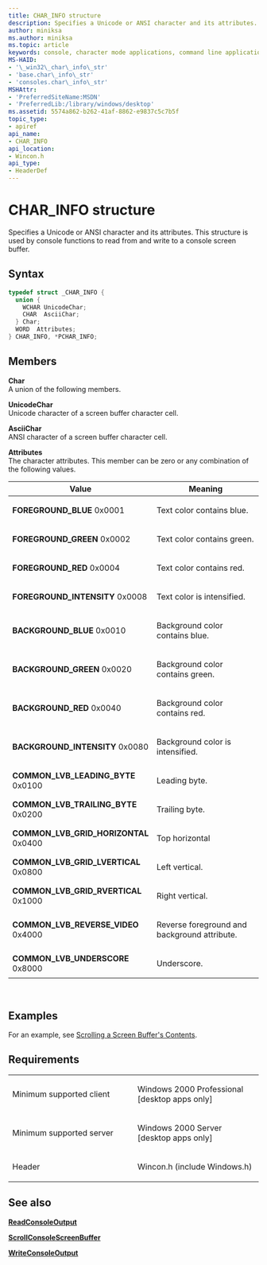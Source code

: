 ```yaml
---
title: CHAR_INFO structure
description: Specifies a Unicode or ANSI character and its attributes. This structure is used by console functions to read from and write to a console screen buffer.
author: miniksa
ms.author: miniksa
ms.topic: article
keywords: console, character mode applications, command line applications, terminal applications, console api
MS-HAID:
- '\_win32\_char\_info\_str'
- 'base.char\_info\_str'
- 'consoles.char\_info\_str'
MSHAttr:
- 'PreferredSiteName:MSDN'
- 'PreferredLib:/library/windows/desktop'
ms.assetid: 5574a862-b262-41af-8862-e9837c5c7b5f
topic_type:
- apiref
api_name:
- CHAR_INFO
api_location:
- Wincon.h
api_type:
- HeaderDef
---
```


# CHAR\_INFO structure


Specifies a Unicode or ANSI character and its attributes. This structure is used by console functions to read from and write to a console screen buffer.

Syntax
------

```C
typedef struct _CHAR_INFO {
  union {
    WCHAR UnicodeChar;
    CHAR  AsciiChar;
  } Char;
  WORD  Attributes;
} CHAR_INFO, *PCHAR_INFO;
```

Members
-------

**Char**  
A union of the following members.

**UnicodeChar**  
Unicode character of a screen buffer character cell.

**AsciiChar**  
ANSI character of a screen buffer character cell.

**Attributes**  
The character attributes. This member can be zero or any combination of the following values.

<table>
<colgroup>
<col width="50%" />
<col width="50%" />
</colgroup>
<thead>
<tr class="header">
<th>Value</th>
<th>Meaning</th>
</tr>
</thead>
<tbody>
<tr class="odd">
<td><span id="FOREGROUND_BLUE"></span><span id="foreground_blue"></span>
<strong>FOREGROUND_BLUE</strong>
0x0001</td>
<td><p>Text color contains blue.</p></td>
</tr>
<tr class="even">
<td><span id="FOREGROUND_GREEN"></span><span id="foreground_green"></span>
<strong>FOREGROUND_GREEN</strong>
0x0002</td>
<td><p>Text color contains green.</p></td>
</tr>
<tr class="odd">
<td><span id="FOREGROUND_RED"></span><span id="foreground_red"></span>
<strong>FOREGROUND_RED</strong>
0x0004</td>
<td><p>Text color contains red.</p></td>
</tr>
<tr class="even">
<td><span id="FOREGROUND_INTENSITY"></span><span id="foreground_intensity"></span>
<strong>FOREGROUND_INTENSITY</strong>
0x0008</td>
<td><p>Text color is intensified.</p></td>
</tr>
<tr class="odd">
<td><span id="BACKGROUND_BLUE"></span><span id="background_blue"></span>
<strong>BACKGROUND_BLUE</strong>
0x0010</td>
<td><p>Background color contains blue.</p></td>
</tr>
<tr class="even">
<td><span id="BACKGROUND_GREEN"></span><span id="background_green"></span>
<strong>BACKGROUND_GREEN</strong>
0x0020</td>
<td><p>Background color contains green.</p></td>
</tr>
<tr class="odd">
<td><span id="BACKGROUND_RED"></span><span id="background_red"></span>
<strong>BACKGROUND_RED</strong>
0x0040</td>
<td><p>Background color contains red.</p></td>
</tr>
<tr class="even">
<td><span id="BACKGROUND_INTENSITY"></span><span id="background_intensity"></span>
<strong>BACKGROUND_INTENSITY</strong>
0x0080</td>
<td><p>Background color is intensified.</p></td>
</tr>
<tr class="odd">
<td><span id="COMMON_LVB_LEADING_BYTE"></span><span id="common_lvb_leading_byte"></span>
<strong>COMMON_LVB_LEADING_BYTE</strong>
0x0100</td>
<td><p>Leading byte.</p></td>
</tr>
<tr class="even">
<td><span id="COMMON_LVB_TRAILING_BYTE"></span><span id="common_lvb_trailing_byte"></span>
<strong>COMMON_LVB_TRAILING_BYTE</strong>
0x0200</td>
<td><p>Trailing byte.</p></td>
</tr>
<tr class="odd">
<td><span id="COMMON_LVB_GRID_HORIZONTAL"></span><span id="common_lvb_grid_horizontal"></span>
<strong>COMMON_LVB_GRID_HORIZONTAL</strong>
0x0400</td>
<td><p>Top horizontal</p></td>
</tr>
<tr class="even">
<td><span id="COMMON_LVB_GRID_LVERTICAL"></span><span id="common_lvb_grid_lvertical"></span>
<strong>COMMON_LVB_GRID_LVERTICAL</strong>
0x0800</td>
<td><p>Left vertical.</p></td>
</tr>
<tr class="odd">
<td><span id="COMMON_LVB_GRID_RVERTICAL"></span><span id="common_lvb_grid_rvertical"></span>
<strong>COMMON_LVB_GRID_RVERTICAL</strong>
0x1000</td>
<td><p>Right vertical.</p></td>
</tr>
<tr class="even">
<td><span id="COMMON_LVB_REVERSE_VIDEO"></span><span id="common_lvb_reverse_video"></span>
<strong>COMMON_LVB_REVERSE_VIDEO</strong>
0x4000</td>
<td><p>Reverse foreground and background attribute.</p></td>
</tr>
<tr class="odd">
<td><span id="COMMON_LVB_UNDERSCORE"></span><span id="common_lvb_underscore"></span>
<strong>COMMON_LVB_UNDERSCORE</strong>
0x8000</td>
<td><p>Underscore.</p></td>
</tr>
<tr class="even">
</tr>
<tr class="odd">
</tr>
<tr class="even">
</tr>
<tr class="odd">
</tr>
<tr class="even">
</tr>
<tr class="odd">
</tr>
<tr class="even">
</tr>
<tr class="odd">
</tr>
<tr class="even">
</tr>
<tr class="odd">
</tr>
<tr class="even">
</tr>
<tr class="odd">
</tr>
<tr class="even">
</tr>
</tbody>
</table>

 

Examples
--------

For an example, see [Scrolling a Screen Buffer's Contents](scrolling-a-screen-buffer-s-contents.md).

Requirements
------------

<table>
<colgroup>
<col width="50%" />
<col width="50%" />
</colgroup>
<tbody>
<tr class="odd">
<td><p>Minimum supported client</p></td>
<td><p>Windows 2000 Professional [desktop apps only]</p></td>
</tr>
<tr class="even">
<td><p>Minimum supported server</p></td>
<td><p>Windows 2000 Server [desktop apps only]</p></td>
</tr>
<tr class="odd">
<td><p>Header</p></td>
<td>Wincon.h (include Windows.h)</td>
</tr>
</tbody>
</table>

## <span id="see_also"></span>See also


[**ReadConsoleOutput**](readconsoleoutput.md)

[**ScrollConsoleScreenBuffer**](scrollconsolescreenbuffer.md)

[**WriteConsoleOutput**](writeconsoleoutput.md)

 

 




